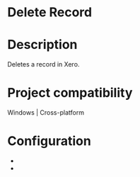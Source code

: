 ﻿# Delete Record

# Description

Deletes a record in Xero.

# Project compatibility

Windows | Cross-platform

# Configuration

* 
*

